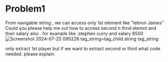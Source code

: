 # Problem1
From navigable string , we can access only 1st element like "lebron James" Could you please help me out how to access second n thrid elemnt and their salary also . for example  like :stephen curry and salary 8500![Screenshot 2024-07-25 095226](https://github.com/user-attachments/assets/b731f301-4bc3-43e8-9e2f-afb4aae5dc72)
tag_string=tag_child.string
tag_string


only extract 1st player but if we want to extract second or third what code needed. please explain
